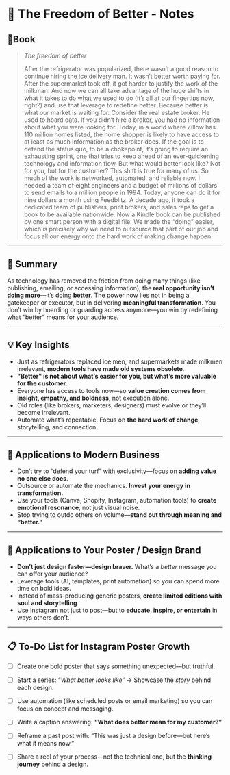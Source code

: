 
# 🚀 The Freedom of Better - Notes
## 📔Book

>_The freedom of better_
>
>After the refrigerator was popularized, there wasn’t a good reason to continue hiring the ice delivery man. It wasn’t better worth paying for. After the supermarket took off, it got harder to justify the work of the milkman. And now we can all take advantage of the huge shifts in what it takes to do what we used to do (it’s all at our fingertips now, right?) and use that leverage to redefine better. Because better is what our market is waiting for. Consider the real estate broker. He used to hoard data. If you didn’t hire a broker, you had no information about what you were looking for. Today, in a world where Zillow has 110 million homes listed, the home shopper is likely to have access to at least as much information as the broker does. If the goal is to defend the status quo, to be a chokepoint, it’s going to require an exhausting sprint, one that tries to keep ahead of an ever-quickening technology and information flow. But what would better look like? Not for you, but for the customer? This shift is true for many of us. So much of the work is networked, automated, and reliable now. I needed a team of eight engineers and a budget of millions of dollars to send emails to a million people in 1994. Today, anyone can do it for nine dollars a month using Feedblitz. A decade ago, it took a dedicated team of publishers, print brokers, and sales reps to get a book to be available nationwide. Now a Kindle book can be published by one smart person with a digital file. We made the “doing” easier, which is precisely why we need to outsource that part of our job and focus all our energy onto the hard work of making change happen.

---

## 📌 Summary
As technology has removed the friction from doing many things (like publishing, emailing, or accessing information), the **real opportunity isn’t doing more**—it’s doing **better**. The power now lies not in being a gatekeeper or executor, but in delivering **meaningful transformation**. You don’t win by hoarding or guarding access anymore—you win by redefining what “better” means for your audience.

---
## 💡 Key Insights
- Just as refrigerators replaced ice men, and supermarkets made milkmen irrelevant, **modern tools have made old systems obsolete**.
- **"Better" is not about what’s easier for you, but what’s more valuable for the customer.**
- Everyone has access to tools now—so **value creation comes from insight, empathy, and boldness**, not execution alone.
- Old roles (like brokers, marketers, designers) must evolve or they’ll become irrelevant.
- Automate what’s repeatable. Focus on **the hard work of change**, storytelling, and connection.
---
## 🧩 Applications to Modern Business
- Don’t try to “defend your turf” with exclusivity—focus on **adding value no one else does**.
- Outsource or automate the mechanics. **Invest your energy in transformation.**
- Use your tools (Canva, Shopify, Instagram, automation tools) to **create emotional resonance**, not just visual noise.
- Stop trying to outdo others on volume—**stand out through meaning and “better.”**
---
## 🎨 Applications to Your Poster / Design Brand
- **Don’t just design faster—design braver.** What’s a *better* message you can offer your audience?
- Leverage tools (AI, templates, print automation) so you can spend more time on bold ideas.
- Instead of mass-producing generic posters, **create limited editions with soul and storytelling**.
- Use Instagram not just to post—but to **educate, inspire, or entertain** in ways others don’t.
---
## 📋 To-Do List for Instagram Poster Growth
- [ ] Create one bold poster that says something unexpected—but truthful.
- [ ] Start a series: “*What better looks like*” → Showcase the *story* behind each design.
- [ ] Use automation (like scheduled posts or email marketing) so you can focus on concept and messaging.
- [ ] Write a caption answering: **“What does better mean for my customer?”**
- [ ] Reframe a past post with: “This was just a design before—but here’s what it means now.”
- [ ] Share a reel of your process—not the technical one, but the **thinking journey** behind a design.


